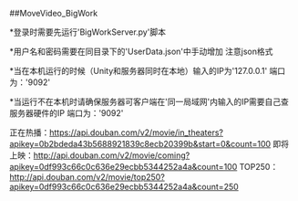 ##MoveVideo_BigWork



*登录时需要先运行'BigWorkServer.py'脚本

*用户名和密码需要在同目录下的'UserData.json'中手动增加  注意json格式

*当在本机运行的时候（Unity和服务器同时在本地）输入的IP为'127.0.0.1'  端口为：'9092'

*当运行不在本机时请确保服务器可客户端在'同一局域网'内输入的IP需要自己查服务器硬件的IP  端口为：'9092'

 正在热播：https://api.douban.com/v2/movie/in_theaters?apikey=0b2bdeda43b5688921839c8ecb20399b&start=0&count=100
 即将上映：http://api.douban.com/v2/movie/coming?apikey=0df993c66c0c636e29ecbb5344252a4a&count=100
 TOP250：http://api.douban.com/v2/movie/top250?apikey=0df993c66c0c636e29ecbb5344252a4a&count=250
